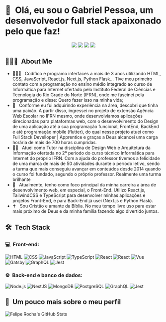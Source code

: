 <h1>👋 &nbsp;Olá, eu sou o Gabriel Pessoa, um desenvolvedor full stack apaixonado pelo que faz!</h1>
<p align="center">
<a href="https://gabriel-pessoa-dev.netlify.app/"><img src="https://img.shields.io/badge/gabriel-pessoa-dev.netlify.app?style=flat-square&logo=Google-Chrome&logoColor=white"/></a>
<a href="https://www.youtube.com/@Gabriel-Pessoa-Dev"><img src="https://img.shields.io/badge/-dicasparadevs-D62422?style=flatsquare&labelColor=D62422&logo=youtube&logoColor=white"/></a>
<a href="https://www.linkedin.com/in/gabriel-pessoa-27239427b/"><img src="https://img.shields.io/badge/-Gabriel%20Pessoa-0077B5?style=flat-square&logo=Linkedin&logoColor=white"/></a>
<a href="mailto:gabriel.pessoa.dev@gmail.com"><img src="https://img.shields.io/badge/-gabriel.pessoa.dev@gmail.com-D14836?style=flat-square&logo=Gmail&logoColor=white"/></a>

</p>

<h2> 👨🏻‍💻 &nbsp;About Me </h2>

- 👨🏻‍💻 &nbsp; Codifico e programo interfaces a mais de 3 anos utilizando HTML, CSS, JavaScript, React.js, Next.js, Python Flask... Tive meu primeiro contato com a programação no ensino médio integrado ao curso de Informática para Internet ofertado pelo Instituto Federal de Ciências e Tecnologia do Rio Grade do Norte (IFRN), onde me fascinei pela programação e disse: Quero fazer isso na minha vida;
- 🎯 &nbsp; Conforme eu fui adquirindo experiência na área, descobri que tinha uma paixão. A partir disso, ingressei no projeto de extensão Agência Web Escolar no IFRN mesmo, onde desenvolvíamos aplicações direcionadas para plataformas web, com o desenvolvimento do Design de uma aplicação até a sua programação funcional, FrontEnd, BackEnd e até programação mobile (flutter), do qual nesse projeto atuei como Full Stack Develloper | Apprentice e graças a Deus alcancei uma carga horária de mais de 700 horas cumpridas.
- 👨‍🏫 &nbsp; Atuei como Tutor na disciplina de Design Web e Arquitetura da Informação ofertada no 2º período do curso técnico Informática para Internet do próprio IFRN. Com a ajuda do professor tivemos a felicidade de uma marca de mais de 50 atividades durante o período letivo, sendo a turma que mais conseguiu avançar em conteúdos desde 2014 quando o curso foi fundado, segundo o próprio professor. Realmente uma turma brilhante
- 🚀 &nbsp; Atualmente, tenho como foco principal da minha carreira a área de desenvolvimento web, em especial, o Front-End. Utilizo React.js, TailwindCSS e TypeScript para desenvolver minhas aplicações e projetos Front-End, e para Back-End já usei (Next.js e Python Flask). 
- ✝️ &nbsp; Sou Cristão e amante da Bíblia. No meu tempo livre uso para estar mais próximo de Deus e da minha família fazendo algo divertido juntos. 

<h2> 🛠 &nbsp;Tech Stack</h2>
<h3>💻 &nbsp;Front-end:</h3>

![HTML](https://img.shields.io/badge/-HTML-333333?style=flat&logo=HTML5)
![CSS](https://img.shields.io/badge/-CSS-333333?style=flat&logo=CSS3&logoColor=1572B6)
![JavaScript](https://img.shields.io/badge/-JavaScript-333333?style=flat&logo=javascript)
![TypeScript](https://img.shields.io/badge/-TypeScript-333333?style=flat&logo=typescript&logoColor=2D79C7)
![React](https://img.shields.io/badge/-React-333333?style=flat&logo=react)
![React](https://img.shields.io/badge/-React%20Native-333333?style=flat&logo=react)
![Vue](https://img.shields.io/badge/-Vue-333333?style=flat&logo=vue.js)
![Gatsby](https://img.shields.io/badge/-Gatsby-333333?style=flat&logo=gatsby)
![GraphQL](https://img.shields.io/badge/-GraphQL-333333?style=flat&logo=graphql&logoColor=E535AB)
![Jest](https://img.shields.io/badge/-Jest-333333?style=flat&logo=jest&logoColor=E535AB)

<h3>⚙️ &nbsp;Back-end e banco de dados:</h3>

![Node.js](https://img.shields.io/badge/-Node.js-333333?style=flat&logo=node.js)
![NestJS](https://img.shields.io/badge/-NestJS-333333?style=flat&logo=nestjs&logoColor=E535AB)
![MongoDB](https://img.shields.io/badge/-MongoDB-333333?style=flat&logo=mongodb)
![PostgreSQL](https://img.shields.io/badge/-PostgreSQL-333333?style=flat&logo=postgresql)
![GraphQL](https://img.shields.io/badge/-GraphQL-333333?style=flat&logo=graphql&logoColor=E535AB)
![Jest](https://img.shields.io/badge/-Jest-333333?style=flat&logo=jest&logoColor=E535AB)

<h2>🚀 &nbsp;Um pouco mais sobre o meu perfil</h2>

![Felipe Rocha's GitHub Stats](https://github-readme-stats.vercel.app/api?username=felipemotarocha&show_icons=true&theme=dracula)
